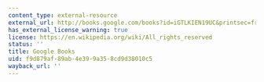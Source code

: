 ```yaml
---
content_type: external-resource
external_url: http://books.google.com/books?id=iGTLKIEN19UC&printsec=frontcover
has_external_license_warning: true
license: https://en.wikipedia.org/wiki/All_rights_reserved
status: ''
title: Google Books
uid: f9d879af-89ab-4e39-9a35-8cd9d38010c5
wayback_url: ''
---
```

